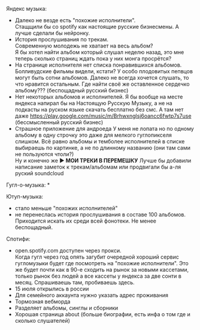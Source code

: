 Яндекс музыка:
 * Далеко не везде есть "похожие исполнители".  
 Стащщили бы со spotify как настоящие русские бизнесмены. 
 А лучше сделали бы нейронку.
 * История прослушивания по трекам.  
 Современную молодежь не хватает на весь альбом?  
 Я бы хотел найти альбом который слушал неделю назад,
 это мне теперь сколько страниц ждать пока у них монга просрётся?
 * На странице исполнителя нет списка понравившихся альбомов.  
 Болливудские фильмы видели, кстати?
 У особо плодовитых пепвцов могут быть сотни альбомов.
 Далеко не всегда хочется слушать, то что нравится остальным.
 Где найти своё же оставленное сердечко альбому??? (беспощадный русский бизнес)
 * Нет некоторых альбомов и исполнителей.
 Я бы вообще на месте яндекса напирал бы на Настоящую Русскую Музыку,
 а не на подкасты на руском языке скачать бесплатно без смс.
 А там нет даже https://play.google.com/music/m/Brhwxnglsj6oancc6fwtp7s7use (бессмысленный русский бизнес)
 * Страшное приложение для андроеда
 У меня не лопата но по одному альбому в одну строчку это даже для мелкого гуглопикселя слишком.
 Всё равно альбомы и темболее исполнителей в списке выбираешь по картинке, а не по длинному названию (они там сами не пользуются чтоли?)  
 Ну и конечно же **▶️ МОИ ТРЕКИ В ПЕРЕМЕШКУ**
 Лучше бы добавили написание заметок к трекам/альбомам или продвигали бы а-ля руский soundcloud
 
Гугл-о-музыка:
  * 
 
Ютуп-музыка:
  * стало меньше "похожих исполнителей"
  * не перенеслась история прослушивания в составе 100 альбомов.  
  Приходится искать их среди всей фонотеки. Не менее беспощадный.
  
Спотифи:
  * open.spotify.com доступен через прокси.  
  Когда гугл через год опять загубит очередной хороший сервис гугломузыки будет где посмотреть на "похожие исполнители".
  Это же будет почти как в 90-е сходить на рынок за новыми кассетами, только рынок без людей а все кассеты у яндекса за две сонти в месяц.
  Спрашиваешь там, пробиваешь здесь.
  * 15 июля открылись в россии
  * Для семейного аккаунта нужно указать адрес проживания
  * Тормозная вебморда
  * Разделяет альбомы, синглы и сборники
  * Хорошая страница about (больше биографии, есть инфа о том где и сколько слушателей)
